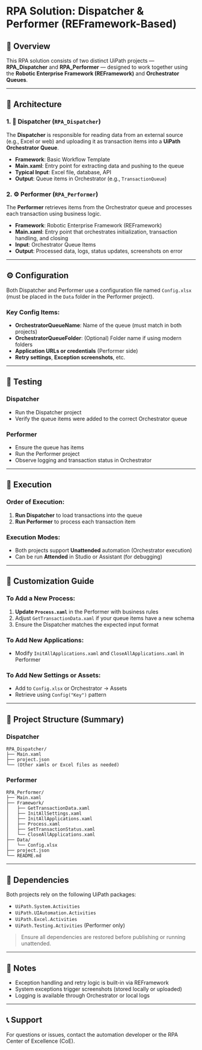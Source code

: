 # RPA Solution: Dispatcher & Performer (REFramework-Based)

## 📌 Overview

This RPA solution consists of two distinct UiPath projects — **RPA_Dispatcher** and **RPA_Performer** — designed to work together using the **Robotic Enterprise Framework (REFramework)** and **Orchestrator Queues**.

---

## 🧱 Architecture

### 1. 🔄 Dispatcher (`RPA_Dispatcher`)
The **Dispatcher** is responsible for reading data from an external source (e.g., Excel or web) and uploading it as transaction items into a **UiPath Orchestrator Queue**.

- **Framework**: Basic Workflow Template
- **Main.xaml**: Entry point for extracting data and pushing to the queue
- **Typical Input**: Excel file, database, API
- **Output**: Queue items in Orchestrator (e.g., `TransactionQueue`)

### 2. ⚙️ Performer (`RPA_Performer`)
The **Performer** retrieves items from the Orchestrator queue and processes each transaction using business logic.

- **Framework**: Robotic Enterprise Framework (REFramework)
- **Main.xaml**: Entry point that orchestrates initialization, transaction handling, and closing
- **Input**: Orchestrator Queue Items
- **Output**: Processed data, logs, status updates, screenshots on error

---

## ⚙️ Configuration

Both Dispatcher and Performer use a configuration file named `Config.xlsx` (must be placed in the `Data` folder in the Performer project).

### Key Config Items:
- **OrchestratorQueueName**: Name of the queue (must match in both projects)
- **OrchestratorQueueFolder**: (Optional) Folder name if using modern folders
- **Application URLs or credentials** (Performer side)
- **Retry settings**, **Exception screenshots**, etc.

---

## 🧪 Testing

### Dispatcher
- Run the Dispatcher project
- Verify the queue items were added to the correct Orchestrator queue

### Performer
- Ensure the queue has items
- Run the Performer project
- Observe logging and transaction status in Orchestrator

---

## 🚀 Execution

### Order of Execution:
1. **Run Dispatcher** to load transactions into the queue
2. **Run Performer** to process each transaction item

### Execution Modes:
- Both projects support **Unattended** automation (Orchestrator execution)
- Can be run **Attended** in Studio or Assistant (for debugging)

---

## 🧩 Customization Guide

### To Add a New Process:
1. **Update `Process.xaml`** in the Performer with business rules
2. Adjust `GetTransactionData.xaml` if your queue items have a new schema
3. Ensure the Dispatcher matches the expected input format

### To Add New Applications:
- Modify `InitAllApplications.xaml` and `CloseAllApplications.xaml` in Performer

### To Add New Settings or Assets:
- Add to `Config.xlsx` or Orchestrator → Assets
- Retrieve using `Config("Key")` pattern

---

## 📁 Project Structure (Summary)

### Dispatcher
```
RPA_Dispatcher/
├── Main.xaml
├── project.json
└── (Other xamls or Excel files as needed)
```

### Performer
```
RPA_Performer/
├── Main.xaml
├── Framework/
│   ├── GetTransactionData.xaml
│   ├── InitAllSettings.xaml
│   ├── InitAllApplications.xaml
│   ├── Process.xaml
│   ├── SetTransactionStatus.xaml
│   └── CloseAllApplications.xaml
├── Data/
│   └── Config.xlsx
├── project.json
└── README.md
```

---

## 📌 Dependencies

Both projects rely on the following UiPath packages:
- `UiPath.System.Activities`
- `UiPath.UIAutomation.Activities`
- `UiPath.Excel.Activities`
- `UiPath.Testing.Activities` (Performer only)

> Ensure all dependencies are restored before publishing or running unattended.

---

## 🧠 Notes

- Exception handling and retry logic is built-in via REFramework
- System exceptions trigger screenshots (stored locally or uploaded)
- Logging is available through Orchestrator or local logs

---

## 📞 Support

For questions or issues, contact the automation developer or the RPA Center of Excellence (CoE).